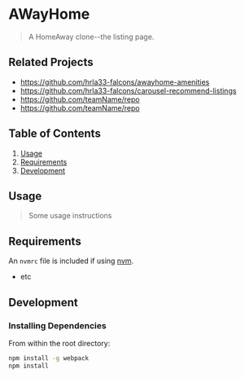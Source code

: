 # AWayHome

> A HomeAway clone--the listing page.

## Related Projects

  - https://github.com/hrla33-falcons/awayhome-amenities
  - https://github.com/hrla33-falcons/carousel-recommend-listings
  - https://github.com/teamName/repo
  - https://github.com/teamName/repo

## Table of Contents

1. [Usage](#Usage)
1. [Requirements](#requirements)
1. [Development](#development)

## Usage

> Some usage instructions

## Requirements

An `nvmrc` file is included if using [nvm](https://github.com/creationix/nvm).

- etc

## Development

### Installing Dependencies

From within the root directory:

```sh
npm install -g webpack
npm install
```

